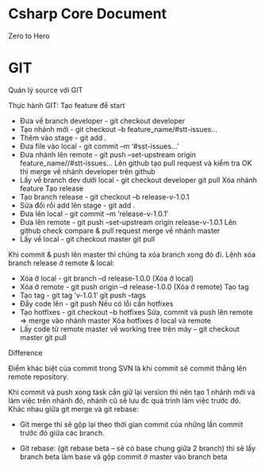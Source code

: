 # Csharp Core Document
Zero to Hero


# GIT
Quản lý source với GIT

 

Thực hành GIT:
Tạo feature để start
-	Đưa về branch developer -  git checkout developer
-	Tạo nhánh mới 		- git checkout –b feature_name/#stt-issues…
-	Thêm vào stage		- git add .
-	Đưa file vào local		- git commit –m ‘#sst-issues…’
-	Đưa nhánh lên remote	- git push –set-upstream origin feature_name//#stt-issues…
Lên github tạo pull request và kiểm tra
OK thì merge về nhánh developer trên github
-	Lấy về branch dev dưới local            - git checkout developer	git pull
Xóa nhánh feature
Tạo release
-	Tạo branch release	- git checkout –b release-v-1.0.1
-	Sửa đổi rồi add lên stage	- git add .
-	Đưa lên local         	- git commit –m ‘release-v-1.0.1’                  
-	Đưa lên remote		- git push –set-upstream origin release-v-1.0.1
Lên github check compare & pull request merge về nhánh master
-	Lấy về local		- git checkout master		 git pull                             

Khi commit & push lên master thì chúng ta xóa branch xong đó đi.
Lệnh xóa branch release ở remote & local: 
-	Xóa ở local		- git branch –d release-1.0.0 (Xóa ở local)
-	Xóa ở remote		- git push origin –d release-1.0.0 (Xóa ở remote)
Tạo tag
-	Tạo tag			- git tag ’v-1.0.1’	git push –tags
-	Đẩy code lên		- git push
Nếu có lỗi cần hotfixes
-	Tạo hotfixes		- git checkout –b hotfixes
Sửa, commit và push lên remote => merge vào nhánh master
Xóa hotfixes ở local và remote
-	Lấy code từ remote master về working tree trên máy – git checkout master 	git pull
	
Difference

Điểm khác biệt của commit trong SVN là khi commit sẽ commit thẳng lên remote repository.

Khi commit và push xong task cần giữ lại version thì nên tạo 1 nhánh mới và làm việc trên nhánh đó, nhánh cũ sẽ lưu đc quá trình làm việc trước đó.
Khác nhau giữa git merge và git rebase: 
-	Git merge thì sẽ gộp lại theo thời gian commit của những lần commit trước đó giữa các branch.
 
-	Git rebase: (git rebase beta – sẽ có base chung giữa 2 branch) thì sẽ lấy branch beta làm base và gộp commit ở master vào branch beta

